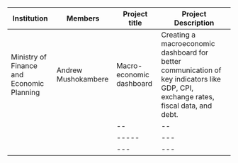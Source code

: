 | Institution  | Members                     | Project title|Project Description | 
|--------------|-----------------------------------------|-----|----|
|Ministry of Finance and Economic Planning | Andrew Mushokambere|Macro-economic dashboard| Creating a macroeconomic dashboard for better communication of key indicators like GDP, CPI, exchange rates, fiscal data, and debt.|
|     | |-- | --|
|       | |-----| ---|
|    | |---| ---|



